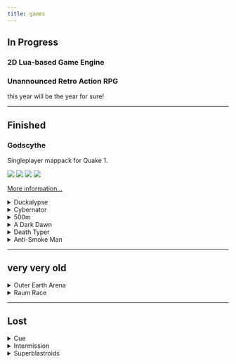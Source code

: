 ```yaml
---
title: games
---
```


## In Progress

### 2D Lua-based Game Engine

### Unannounced Retro Action RPG

this year will be the year for sure!

---

## Finished

### Godscythe

Singleplayer mappack for Quake 1.

<a target="_blank" href="godscythe/godscythe1.jpg"><img src="godscythe/godscythe1-tiny.jpg" /></a>
<a target="_blank" href="godscythe/godscythe2.jpg"><img src="godscythe/godscythe2-tiny.jpg" /></a>
<a target="_blank" href="godscythe/godscythe5.jpg"><img src="godscythe/godscythe5-tiny.jpg" /></a>
<a target="_blank" href="godscythe/godscythe6.jpg"><img src="godscythe/godscythe6-tiny.jpg" /></a>

[More information...](godscythe.html)

<details>
<summary>Duckalypse</summary>
<p>
Help a horde of zombie ducks attack forest animals. Each killed animal spawns
more ducks to help with your quest. The game is controlled solely with the
mouse (or with the touchscreen if you play on Android).

#### Download/Play

[itch.io](https://klockenschooster.itch.io/duckalypse)

Source code is available on the game's
[git repository](https://git.janw.name/duckalypse.git/).
</p>
</details>

<details>
<summary>Cybernator</summary>
<p>
A top down shooter in which you battle through 4 levels. Your mission is to
save all the hostages in the level by bringing them to the "disconnection
station". The game never got its final polish and still lacks a real bossfight.
It is, however, quite playable already.

The story goes as follows: Some people got trapped in the cyber world and now
you, the Cybernator, have to help them.

#### Download/Play

[itch.io](https://klockenschooster.itch.io/cybernator)

</p>
</details>

<details>
<summary>500m</summary>
<p>
#### Download/Play

[itch.io](https://klockenschooster.itch.io/500m)

Source code is available on the game's
[git repository](https://git.janw.name/500m.git/).
</p>
</details>


<details>
<summary>A Dark Dawn</summary>
<p>
A R T I S T I Q U E

Made in 2014 for [Fuck This Jam](http://fuckthisjam.com).

#### Download

Needs to be ported to a newer Unity version first...

Source code is available on the game's
[git repository](https://git.janw.name/artistique.git/).
</p>
</details>

<details>
<summary>Death Typer</summary>
<p>
A zombie shooter with a twist. Shooting requires you to type a text. Each
character of the text equals one fired bullet. But your two-hand typing
technique won't help you a bit! You'll also have to use your mouse to aim.
Can you type quickly enough with only one free hand?? Find it out in this
unique zombie shooter.

Originally made in 2013. Semi-Regularly updated to newer Unity versions.

#### Download/Play

[itch.io](https://klockenschooster.itch.io/deathtyper)

</p>
</details>

<details>
<summary>Anti-Smoke Man</summary>
<p>
A 2D platformer in which you battle through levels filled with evil cigarettes.
The game was made as a school project for an anti-smoking competition.
There originally was music but I can't include it in the download because I'd
get sued. If you want the original feel, put on the [soundtrack to
Unreal Gold](https://www.youtube.com/watch?v=9IISjIMpepo) alongside the game.

<a target="_blank" href="besmart/screenshot100.png"><img src="besmart/screenshot100-mini.png" /></a>
<a target="_blank" href="besmart/screenshot101.png"><img src="besmart/screenshot101-mini.png" /></a>
<a target="_blank" href="besmart/screenshot102.png"><img src="besmart/screenshot102-mini.png" /></a>
<a target="_blank" href="besmart/screenshot103.png"><img src="besmart/screenshot103-mini.png" /></a>
<a target="_blank" href="besmart/screenshot104.png"><img src="besmart/screenshot104-mini.png" /></a>
<a target="_blank" href="besmart/screenshot105.png"><img src="besmart/screenshot105-mini.png" /></a>

Fun fact: The only reason you have a gun is that young me could not figure out
how to implement the Mario-like "jumping on heads" mechanic.

#### Download

* [win32](https://janw.name/files/be_smart_game/be_smart_game.zip)
([SHA256](https://janw.name/files/be_smart_game/be_smart_game.zip.sha256))

</p>
</details>

---

## very very old

<details>
<summary>Outer Earth Arena</summary>
<p>
It is basically asteroids. Still, its one of the first ever playable and fun
games I made.

FYI: There are to versions of the game. `oea_bin.exe` gives you the version
with audiere.dll powered music. `oea_web.exe` is slightly stripped and without
músic. The second one works better in Wine.

#### Download

* [win32](https://janw.name/files/oea/oea.zip)
([SHA256](https://janw.name/files/oea/oea.zip.sha256))

</p>
</details>

<details>
<summary>Raum Race</summary>
<p>
My oldest "game" for which I still have the original `.exe`. Your mission is to
protect a spaceship from the aliens moving about in space. Click on them to
make them disappear. If any alien touches your spaceship you loose points.

The original version was made in 2006. I slightly retouched it back in 2012.
If I remember correctly it was meant as a demo for a much more ambitious game.

Fun fact: 2012 and 2006 are less far apart than 2012 and now :)

<a target="_blank" href="raum_race/screenshot100.png"><img src="raum_race/screenshot100-mini.png" /></a>
<a target="_blank" href="raum_race/screenshot101.png"><img src="raum_race/screenshot101-mini.png" /></a>

#### Download

* [win32](https://janw.name/files/raum_race/raum_race.zip)
([SHA256](https://janw.name/files/raum_race/raum_race.zip.sha256))

</p>
</details>

---

## Lost

<details>
<summary>Cue</summary>
<p>
Cue was a top down shooter. It kind of lives on in the Cybernator game, but it
had a much larger focus on platforming gameplay.

Fun fact: The models were UV mapped to exactly fit Minecraft skins. This was
done so that a SkinEdit tool could be repurposed for the game.

<a target="_blank" href="pics/cue.png"><img src="pics/cue-mini.jpg" /></a>
<a target="_blank" href="pics/cue2.png"><img src="pics/cue2-mini.jpg" /></a>
</p>
</details>

<details>
<summary>Intermission</summary>
<p>
This was an abstract horror game. In fact, it was somewhat of an atmospheric
_walking simulator_ slightly before the term got used. The game featured all
the horror game tropes. It had basements, cityscapes with evil factories
looming in the background, derelict buildings and dream-like scenery.

<a target="_blank" href="pics/house_of_doom.png"><img src="pics/house_of_doom-mini.png" /></a>
<a target="_blank" href="pics/intermission_fields.png"><img src="pics/intermission_fields-mini.png" /></a>
<a target="_blank" href="pics/intermission.png"><img src="pics/intermission-mini.png" /></a>
<a target="_blank" href="pics/intermission_menu.png"><img src="pics/intermission_menu-mini.png" /></a>
<a target="_blank" href="pics/intermission_basement.png"><img src="pics/intermission_basement-mini.png" /></a>
</p>
</details>

<details>
<summary>Superblastroids</summary>
<p>
The first game I ever made. I WISH I'd still have a version of this around but
it seems to be lost forever. Back then I used _Game Maker 6_ for everything.
The game itself was a vertical scrolling space shooter. You had to fight your
way through an ever increasing amount of asteroids headed your way.

Maybe I'll get around to remake this game. Maybe even in Game Maker 6...

Fun fact: The name is ripped from some episode of _Fosters Home for Imaginary
Friends_.
</p>
</details>

